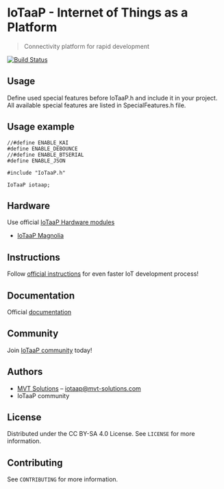 # IoTaaP - Internet of Things as a Platform
> Connectivity platform for rapid development

[![Build Status](https://travis-ci.org/mvtsolutions/iotaap.svg?branch=master)](https://travis-ci.org/mvtsolutions/iotaap)

## Usage

Define used special features before IoTaaP.h and include it in your project. All available special features are listed in SpecialFeatures.h file.

## Usage example

```
//#define ENABLE_KAI
#define ENABLE_DEBOUNCE
//#define ENABLE_BTSERIAL
#define ENABLE_JSON

#include "IoTaaP.h"

IoTaaP iotaap;
```

## Hardware

Use official [IoTaaP Hardware modules](https://iotaap.mvt-solutions.com/)

* [IoTaaP Magnolia](https://iotaap.mvt-solutions.com/platform/)

## Instructions

Follow [official instructions](https://iotaap.mvt-solutions.com/build/) for even faster IoT development process!

## Documentation

Official [documentation](https://iotaap.mvt-solutions.com/official-docs)

## Community

Join [IoTaaP community](https://iotaap.com/) today!

## Authors

* [MVT Solutions](https://www.mvt-solutions.com) – iotaap@mvt-solutions.com
* IoTaaP community

## License

Distributed under the CC BY-SA 4.0 License. See ``LICENSE`` for more information.

## Contributing

See ``CONTRIBUTING`` for more information.